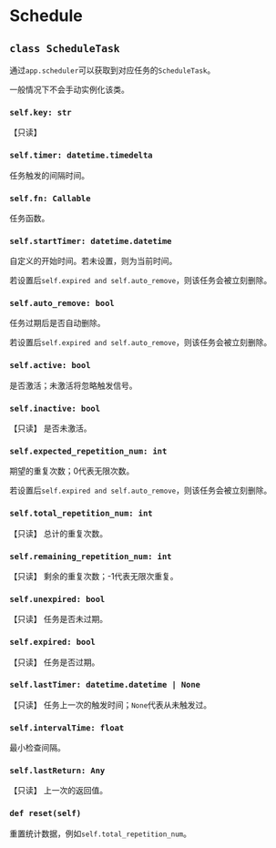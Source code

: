 # **Schedule**

## **`class ScheduleTask`**

通过`app.scheduler`可以获取到对应任务的`ScheduleTask`。

一般情况下不会手动实例化该类。

### **`self.key: str`**

【只读】

### **`self.timer: datetime.timedelta`**

任务触发的间隔时间。

### **`self.fn: Callable`**

任务函数。

### **`self.startTimer: datetime.datetime`**

自定义的开始时间。若未设置，则为当前时间。

若设置后`self.expired and self.auto_remove`，则该任务会被立刻删除。

### **`self.auto_remove: bool`**

任务过期后是否自动删除。

若设置后`self.expired and self.auto_remove`，则该任务会被立刻删除。

### **`self.active: bool`**

是否激活；未激活将忽略触发信号。

### **`self.inactive: bool`**

【只读】 是否未激活。

### **`self.expected_repetition_num: int`**

期望的重复次数；0代表无限次数。

若设置后`self.expired and self.auto_remove`，则该任务会被立刻删除。

### **`self.total_repetition_num: int`**

【只读】 总计的重复次数。

### **`self.remaining_repetition_num: int`**

【只读】 剩余的重复次数；-1代表无限次重复。

### **`self.unexpired: bool`**

【只读】 任务是否未过期。

### **`self.expired: bool`**

【只读】 任务是否过期。

### **`self.lastTimer: datetime.datetime | None`**

【只读】 任务上一次的触发时间；`None`代表从未触发过。

### **`self.intervalTime: float`**

最小检查间隔。

### **`self.lastReturn: Any`**

【只读】 上一次的返回值。

### **`def reset(self)`**

重置统计数据，例如`self.total_repetition_num`。
